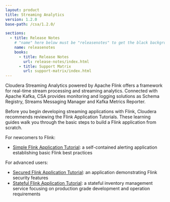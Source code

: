 ```yaml
---
layout: product
title: Streaming Analytics
version: 1.2.0
base-path: /csa/1.2.0/

sections:
  - title: Release Notes
    # "name" here below must be "releasenotes" to get the black background
    name: releasenotes
    books:
      - title: Release Notes
        url: release-notes/index.html
      - title: Support Matrix
        url: support-matrix/index.html
---
```


Cloudera Streaming Analytics powered by Apache Flink offers a framework
for real-time stream processing and streaming analytics. Connected with
Apache Kafka, CSA provides monitoring and logging solutions as Schema
Registry, Streams Messaging Manager and Kafka Metrics Reporter.

Before you begin developing streaming applications with Flink, Cloudera
recommends reviewing the Flink Application Tutorials. These learning
guides walk you through the basic steps to build a Flink application
from scratch.

For newcomers to Flink:
- [Simple Flink Application Tutorial](https://github.com/cloudera/flink-tutorials/tree/master/flink-simple-tutorial):
  a self-contained alerting application establishing basic Flink best
  practices

For advanced users:
- [Secured Flink Application Tutorial](https://github.com/cloudera/flink-tutorials/tree/master/flink-secure-tutorial):
  an application demonstrating Flink security features
- [Stateful Flink Application Tutorial](https://github.com/cloudera/flink-tutorials/tree/master/flink-stateful-tutorial):
  a stateful inventory management service focusing on production grade
  development and operation requirements
